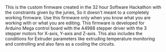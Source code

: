This is the custom firmware created in the 32 hour Software Hackathon with the constraints given by the juries, So it doesn't meant to a completely working firmware. Use this firmware only when you know what you are working with or what you are editing. This firmware is developed for Arduino Mega control board with the A4988 stepper driver with the 3 stepper motors for X-axis, Y-axis and Z-axis. This also includes the conditions for Extruder parameters like extruding temperature monitoring and controlling and also fans as a cooling the circuits.
